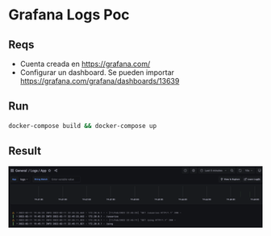 # Grafana Logs Poc

## Reqs

- Cuenta creada en https://grafana.com/
- Configurar un dashboard. Se pueden importar https://grafana.com/grafana/dashboards/13639

## Run

```bash
docker-compose build && docker-compose up
```

## Result

![Image](img/log_example.png)
